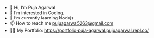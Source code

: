 - 👋 Hi, I’m Puja Agarwal
- 👀 I’m interested in Coding.
- 🌱 I’m currently learning Nodejs..
- 📫 How to reach me  pujuagarwal5263@gmail.com
- 👩‍💻 My Portfolio: https://portfolio-puja-agarwal.pujuagarwal.repl.co/

<!---
pujaagarwal5263/pujaagarwal5263 is a ✨ special ✨ repository because its `README.md` (this file) appears on your GitHub profile.
You can click the Preview link to take a look at your changes.
--->
